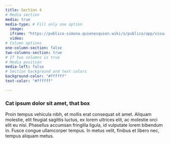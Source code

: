 ```yaml
---
title: Section 4
# Media section
media: true
media-type: # Fill only one option
  image: 
  iframe: "https://publico-simona.quienesquien.wiki/s/publico/app/visualize#/edit/41f0fa70-ca23-11eb-b96d-0715cd05503e?embed=true&_g=(filters:!(),refreshInterval:(pause:!t,value:0),time:(from:now-15y,to:now))&_a=(filters:!(('$state':(store:appState),meta:(alias:!n,disabled:!f,index:d93c7cc0-c987-11eb-b96d-0715cd05503e,key:moneda.keyword,negate:!f,params:(query:CRC),type:phrase),query:(match_phrase:(moneda.keyword:CRC))),('$state':(store:appState),meta:(alias:!n,disabled:!f,index:d93c7cc0-c987-11eb-b96d-0715cd05503e,key:moneda_monto_estimado,negate:!f,params:(query:CRC),type:phrase),query:(match_phrase:(moneda_monto_estimado:CRC)))),linked:!f,query:(language:kuery,query:''),uiState:(vis:(colors:('Average%20monto_estimado':%23BF1B00))),vis:(aggs:!((enabled:!f,id:'1',params:(customLabel:'Suma%20de%20monto',field:monto),schema:metric,type:sum),(enabled:!t,id:'2',params:(customLabel:'Estimado%20(%20promedio%20mensual%20)%20',field:monto_estimado),schema:metric,type:avg),(enabled:!t,id:'3',params:(drop_partials:!f,extended_bounds:(),field:fecha_notificacion,interval:M,min_doc_count:1,scaleMetricValues:!f,timeRange:(from:now-15y,to:now),useNormalizedEsInterval:!t),schema:segment,type:date_histogram),(enabled:!t,id:'5',params:(customLabel:'Monto%20(%20promedio%20mensual%20)%20',field:monto),schema:metric,type:avg),(enabled:!f,id:'6',params:(field:moneda.keyword,missingBucket:!f,missingBucketLabel:Missing,order:desc,orderBy:'2',otherBucket:!f,otherBucketLabel:Other,size:1),schema:group,type:terms)),params:(addLegend:!t,addTimeMarker:!f,addTooltip:!t,categoryAxes:!((id:CategoryAxis-1,labels:(filter:!t,show:!t,truncate:100),position:bottom,scale:(type:linear),show:!t,style:(),title:(),type:category)),grid:(categoryLines:!t),labels:(),legendPosition:right,seriesParams:!((data:(id:'1',label:'Suma%20de%20monto'),drawLinesBetweenPoints:!t,interpolate:linear,lineWidth:2,mode:normal,show:!t,showCircles:!t,type:line,valueAxis:ValueAxis-1),(data:(id:'2',label:'Estimado%20(%20promedio%20mensual%20)%20'),drawLinesBetweenPoints:!t,interpolate:linear,lineWidth:2,mode:normal,show:!t,showCircles:!t,type:line,valueAxis:ValueAxis-1),(data:(id:'5',label:'Monto%20(%20promedio%20mensual%20)%20'),drawLinesBetweenPoints:!t,interpolate:linear,lineWidth:2,mode:normal,show:!t,showCircles:!t,type:line,valueAxis:ValueAxis-1)),thresholdLine:(color:%23E7664C,show:!f,style:full,value:10,width:1),times:!(),type:line,valueAxes:!((id:ValueAxis-1,labels:(filter:!f,rotate:0,show:!t,truncate:100),name:LeftAxis-1,position:left,scale:(mode:normal,type:log),show:!t,style:(),title:(text:Monto),type:value))),title:SICOP_dash_montopora%C3%B1o,type:line))"
  video:
# Column options
one-column-section: false
two-columns-section: true
# If two columns is true
# Media position
media-left: false
# Section background and text colors
background-color: "#ffffff"
text-color: "#ffffff"

---
```


### Cat ipsum dolor sit amet, that box

Proin tempus vehicula nibh, et mollis erat consequat sit amet. Aliquam molestie, elit feugiat sagittis luctus, ex lorem ultrices elit, ac molestie orci elit eu nisi. Phasellus accumsan fringilla ligula, id vulputate lorem bibendum in. Fusce congue ullamcorper tempus. In metus velit, finibus et libero nec, tempus aliquam metus.
